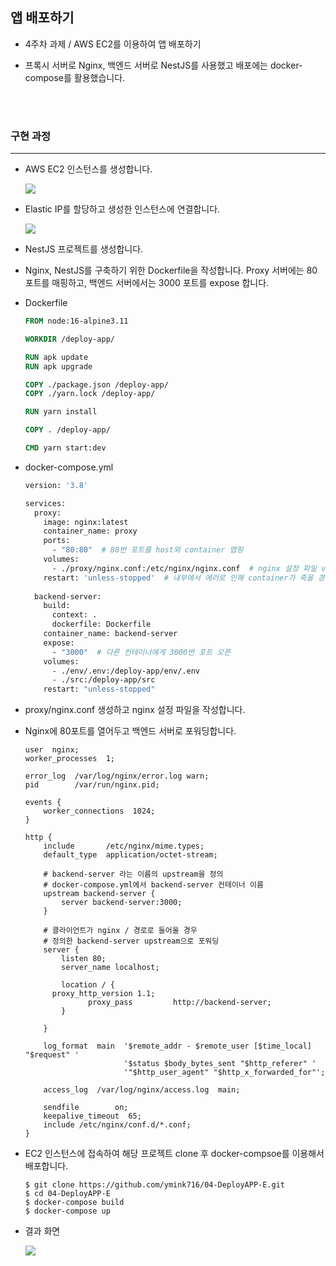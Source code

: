 ## 앱 배포하기

* 4주차 과제 / AWS EC2를 이용하여 앱 배포하기

* 프록시 서버로 Nginx, 백엔드 서버로 NestJS를 사용했고 배포에는 docker-compose를 활용했습니다.

<br>
<br>

### 구현 과정

---

* AWS EC2 인스턴스를 생성합니다.

  ![](https://user-images.githubusercontent.com/40125372/179642712-025a20fe-cb19-4409-83f3-274b05b022f2.PNG)

* Elastic IP를 할당하고 생성한 인스턴스에 연결합니다.

  ![](https://user-images.githubusercontent.com/40125372/179642932-68bb9744-58ea-45e4-8f08-e8a5b2dad007.PNG)

* NestJS 프로젝트를 생성합니다.

* Nginx, NestJS를 구축하기 위한 Dockerfile을 작성합니다. Proxy 서버에는 80 포트를 매핑하고, 백엔드 서버에서는 3000 포트를 expose 합니다.

* Dockerfile

  ```dockerfile
  FROM node:16-alpine3.11
  
  WORKDIR /deploy-app/
  
  RUN apk update
  RUN apk upgrade
  
  COPY ./package.json /deploy-app/
  COPY ./yarn.lock /deploy-app/
  
  RUN yarn install
  
  COPY . /deploy-app/
  
  CMD yarn start:dev
  ```

  

* docker-compose.yml

  ```dockerfile
  version: '3.8'
  
  services:
    proxy:
      image: nginx:latest
      container_name: proxy
      ports:
        - "80:80"  # 80번 포트를 host와 container 맵핑
      volumes:
        - ./proxy/nginx.conf:/etc/nginx/nginx.conf  # nginx 설정 파일 volume 맵핑
      restart: 'unless-stopped'  # 내부에서 에러로 인해 container가 죽을 경우 restart
    
    backend-server:
      build:
        context: .
        dockerfile: Dockerfile
      container_name: backend-server
      expose:
        - "3000"  # 다른 컨테이너에게 3000번 포트 오픈
      volumes:
        - ./env/.env:/deploy-app/env/.env
        - ./src:/deploy-app/src
      restart: "unless-stopped"
  ```

  

* proxy/nginx.conf 생성하고 nginx 설정 파일을 작성합니다.

* Nginx에 80포트를 열어두고 백엔드 서버로 포워딩합니다.

  ```
  user  nginx;
  worker_processes  1;
  
  error_log  /var/log/nginx/error.log warn;
  pid        /var/run/nginx.pid;
  
  events {                     
      worker_connections  1024;
  }                            
  
  http {
      include       /etc/nginx/mime.types;
      default_type  application/octet-stream;
      
      # backend-server 라는 이름의 upstream을 정의
      # docker-compose.yml에서 backend-server 컨테이너 이름
      upstream backend-server { 
          server backend-server:3000;
      }
  
      # 클라이언트가 nginx / 경로로 들어올 경우
      # 정의한 backend-server upstream으로 포워딩
      server {
          listen 80;
          server_name localhost;
  
          location / {
  		proxy_http_version 1.1;
              	proxy_pass         http://backend-server;
          }
  
      }
  
      log_format  main  '$remote_addr - $remote_user [$time_local] "$request" '
                        '$status $body_bytes_sent "$http_referer" '
                        '"$http_user_agent" "$http_x_forwarded_for"';
  
      access_log  /var/log/nginx/access.log  main;
                                                  
      sendfile        on;                                                                         
      keepalive_timeout  65;                                                                      
      include /etc/nginx/conf.d/*.conf;           
  }
  ```

  

* EC2 인스턴스에 접속하여 해당 프로젝트 clone 후 docker-compsoe를 이용해서 배포합니다.

  ```
  $ git clone https://github.com/ymink716/04-DeployAPP-E.git
  $ cd 04-DeployAPP-E
  $ docker-compose build
  $ docker-compose up
  ```

* 결과 화면

  ![](https://user-images.githubusercontent.com/40125372/179643059-518a6bb3-ae02-45c0-ad14-54923eded4eb.PNG)

  

